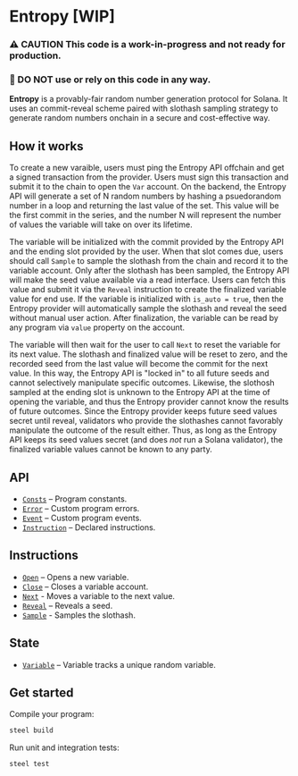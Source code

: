 # Entropy [WIP]

### ⚠️ CAUTION This code is a work-in-progress and not ready for production. 
### 🚫 DO NOT use or rely on this code in any way.

**Entropy** is a provably-fair random number generation protocol for Solana. It uses an commit-reveal scheme paired with slothash sampling strategy to generate random numbers onchain in a secure and cost-effective way.

## How it works

To create a new varaible, users must ping the Entropy API offchain and get a signed transaction from the provider. Users must sign this transaction and submit it to the chain to open the `Var` account. On the backend, the Entropy API will generate a set of N random numbers by hashing a psuedorandom number in a loop and returning the last value of the set. This value will be the first commit in the series, and the number N will represent the number of values the variable will take on over its lifetime.

The variable will be initialized with the commit provided by the Entropy API and the ending slot provided by the user. When that slot comes due, users should call `Sample` to sample the slothash from the chain and record it to the variable account. Only after the slothash has been sampled, the Entropy API will make the seed value available via a read interface. Users can fetch this value and submit it via the `Reveal` instruction to create the finalized variable value for end use. If the variable is initialized with `is_auto = true`, then the Entropy provider will automatically sample the slothash and reveal the seed without manual user action. After finalization, the variable can be read by any program via `value` property on the account.

The variable will then wait for the user to call `Next` to reset the variable for its next value. The slothash and finalized value will be reset to zero, and the recorded seed from the last value will become the commit for the next value. In this way, the Entropy API is "locked in" to all future seeds and cannot selectively manipulate specific outcomes. Likewise, the slothosh sampled at the ending slot is unknown to the Entropy API at the time of opening the variable, and thus the Entropy provider cannot know the results of future outcomes. Since the Entropy provider keeps future seed values secret until reveal, validators who provide the slothashes cannot favorably manipulate the outcome of the result either. Thus, as long as the Entropy API keeps its seed values secret (and does *not* run a Solana validator), the finalized variable values cannot be known to any party.


## API
- [`Consts`](api/src/consts.rs) – Program constants.
- [`Error`](api/src/error.rs) – Custom program errors.
- [`Event`](api/src/event.rs) – Custom program events.
- [`Instruction`](api/src/instruction.rs) – Declared instructions.

## Instructions
- [`Open`](program/src/open.rs) – Opens a new variable.
- [`Close`](program/src/close.rs) – Closes a variable account.
- [`Next`](program/src/next.rs) - Moves a variable to the next value.
- [`Reveal`](program/src/reveal.rs) – Reveals a seed.
- [`Sample`](program/src/sample.rs) - Samples the slothash.

## State
- [`Variable`](api/src/state/variable.rs) – Variable tracks a unique random variable.

## Get started

Compile your program:
```sh
steel build
```

Run unit and integration tests:
```sh
steel test
```
